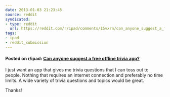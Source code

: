 ```yaml
---
date: 2013-01-03 21:23:45
source: reddit
syndicated:
- type: reddit
  url: https://reddit.com/r/ipad/comments/15vxrn/can_anyone_suggest_a_free_offline_trivia_app/
tags:
- ipad
- reddit_submission
---
```


#### Posted on r/ipad: [Can anyone suggest a free offline trivia app?](https://reddit.com/r/ipad/comments/15vxrn/can_anyone_suggest_a_free_offline_trivia_app/)

I just want an app that gives me trivia questions that I can toss out to people. Nothing that requires an internet connection and preferably no time limits. A wide variety of trivia questions and topics would be great.

Thanks!